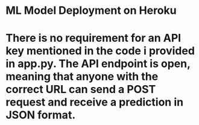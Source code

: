# ML Model Deployment on Heroku
# There is no requirement for an API key mentioned in the code i provided in app.py. The API endpoint is open, meaning that anyone with the correct URL can send a POST request and receive a prediction in JSON format.